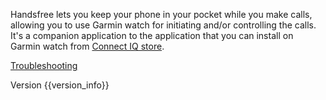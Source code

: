 Handsfree lets you keep your phone in your pocket while you make calls, allowing you to use Garmin watch for initiating and/or controlling the calls. It's a companion application to the application that you can install on Garmin watch from [Connect IQ store](https://apps.garmin.com/apps/a3d8da80-e013-41f9-aca4-f66bb38fad3f).

[Troubleshooting](link://onboarding_troubleshooting)

Version {{version_info}}
